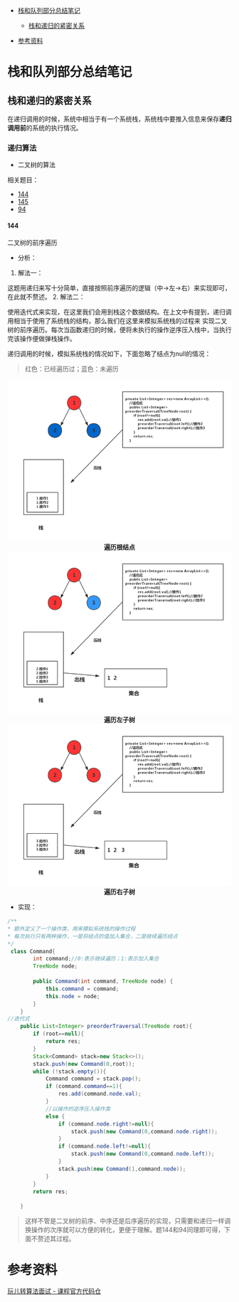 

<!-- GFM-TOC -->
* [栈和队列部分总结笔记](#栈和队列部分总结笔记)
    * [栈和递归的紧密关系](#栈和递归的紧密关系)
   
* [参考资料](#参考资料)
<!-- GFM-TOC -->

# 栈和队列部分总结笔记

## 栈和递归的紧密关系
在递归调用的时候，系统中相当于有一个系统栈，系统栈中要推入信息来保存**递归调用前**的系统的执行情况。
### 递归算法
- 二叉树的算法

相关题目：

* [144](#144)
* [145]()
* [94]()
#### 144
二叉树的前序遍历
- 分析：
1. 解法一：

这题用递归来写十分简单，直接按照前序遍历的逻辑（中->左->右）来实现即可，在此就不赘述。
2. 解法二：

使用迭代式来实现，在这里我们会用到栈这个数据结构。在上文中有提到，递归调用相当于使用了系统栈的结构，那么我们在这里来模拟系统栈的过程来
实现二叉树的前序遍历。每次当函数递归的时候，便将未执行的操作逆序压入栈中，当执行完该操作便做弹栈操作。

递归调用的时候，模拟系统栈的情况如下，下面忽略了结点为null的情况：
>红色：已经遍历过；蓝色：未遍历
<div align="center">

![遍历根结点](../pict/stack_01.png)
 **遍历根结点**
![遍历左子树](../pict/stack_02.png)
 **遍历左子树**
![遍历右子树](../pict/stack_03.png)
 **遍历右子树**

</div>





- 实现：
```java
/**
* 额外定义了一个操作类，用来模拟系统栈的操作过程
* 每次执行只有两种操作，一是将结点的值加入集合，二是继续遍历结点
*/
 class Command{
        int command;//0:表示继续遍历；1:表示加入集合
        TreeNode node;

        public Command(int command, TreeNode node) {
            this.command = command;
            this.node = node;
        }
    }
//迭代式
    public List<Integer> preorderTraversal(TreeNode root){
        if (root==null){
            return res;
        }
        Stack<Command> stack=new Stack<>();
        stack.push(new Command(0,root));
        while (!stack.empty()){
            Command command = stack.pop();
            if (command.command==1){
                res.add(command.node.val);
            }
            //以操作的逆序压入操作类
            else {
                if (command.node.right!=null){
                    stack.push(new Command(0,command.node.right));
                }
                if (command.node.left!=null){
                    stack.push(new Command(0,command.node.left));
                }
                stack.push(new Command(1,command.node));
            }
        }
        return res;

    }
```
>这样不管是二叉树的前序、中序还是后序遍历的实现，只需要和递归一样调换操作的次序就可以方便的转化，更便于理解。题144和94同理即可得，下面不赘述其过程。


# 参考资料
[玩儿转算法面试 - 课程官方代码仓](https://github.com/liuyubobobo/Play-with-Algorithm-Interview)

